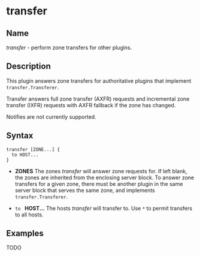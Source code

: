 # transfer

## Name

*transfer* - perform zone transfers for other plugins.

## Description

This plugin answers zone transfers for authoritative plugins that implement
`transfer.Transferer`.

Transfer answers full zone transfer (AXFR) requests and incremental zone transfer (IXFR) requests
with AXFR fallback if the zone has changed.

Notifies are not currently supported.

## Syntax

~~~
transfer [ZONE...] {
  to HOST...
}
~~~

* **ZONES** The zones *transfer* will answer zone requests for. If left blank,
  the zones are inherited from the enclosing server block. To answer zone
  transfers for a given zone, there must be another plugin in the same server
  block that serves the same zone, and implements `transfer.Transferer`.

* `to ` **HOST...** The hosts *transfer* will transfer to. Use `*` to permit
  transfers to all hosts.

## Examples

TODO
